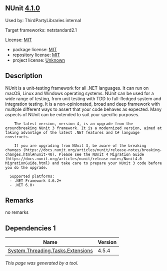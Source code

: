 NUnit [4.1.0](https://www.nuget.org/packages/NUnit/4.1.0)
--------------------

Used by: ThirdPartyLibraries internal

Target frameworks: netstandard2.1

License: [MIT](../../../../licenses/mit) 

- package license: [MIT](https://licenses.nuget.org/MIT) 
- repository license: [MIT](https://github.com/nunit/nunit) 
- project license: [Unknown](https://nunit.org/) 

Description
-----------
NUnit is a unit-testing framework for all .NET languages.
        It can run on macOS, Linux and Windows operating systems.
        NUnit can be used for a wide range of testing, from unit testing with TDD to full-fledged system and integration testing.
        It is a non-opinionated, broad and deep framework with multiple different ways to assert that your code behaves as expected. Many aspects of NUnit can be extended to suit your specific purposes.

        The latest version, version 4, is an upgrade from the groundbreaking NUnit 3 framework. It is a modernized version, aimed at taking advantage of the latest .NET features and C# language constructs.

        If you are upgrading from NUnit 3, be aware of the breaking changes (https://docs.nunit.org/articles/nunit/release-notes/breaking-changes.html#nunit-40). Please see the NUnit 4 Migration Guide (https://docs.nunit.org/articles/nunit/release-notes/Nunit4.0-MigrationGuide.html) and take care to prepare your NUnit 3 code before you do the upgrade.

      Supported platforms:
      - .NET Framework 4.6.2+
      - .NET 6.0+

Remarks
-----------
no remarks


Dependencies 1
-----------

|Name|Version|
|----------|:----|
|[System.Threading.Tasks.Extensions](../../../../packages/nuget.org/system.threading.tasks.extensions/4.5.4)|4.5.4|

*This page was generated by a tool.*